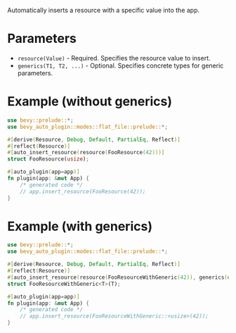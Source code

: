 Automatically inserts a resource with a specific value into the app.

# Parameters
- `resource(Value)` - Required. Specifies the resource value to insert.
- `generics(T1, T2, ...)` - Optional. Specifies concrete types for generic parameters.

# Example (without generics)
```rust
use bevy::prelude::*;
use bevy_auto_plugin::modes::flat_file::prelude::*;

#[derive(Resource, Debug, Default, PartialEq, Reflect)]
#[reflect(Resource)]
#[auto_insert_resource(resource(FooResource(42)))]
struct FooResource(usize);

#[auto_plugin(app=app)]
fn plugin(app: &mut App) {
    /* generated code */
    // app.insert_resource(FooResource(42));
}
```

# Example (with generics)
```rust
use bevy::prelude::*;
use bevy_auto_plugin::modes::flat_file::prelude::*;

#[derive(Resource, Debug, Default, PartialEq, Reflect)]
#[reflect(Resource)]
#[auto_insert_resource(resource(FooResourceWithGeneric(42)), generics(usize))]
struct FooResourceWithGeneric<T>(T);

#[auto_plugin(app=app)]
fn plugin(app: &mut App) {
    /* generated code */
    // app.insert_resource(FooResourceWithGeneric::<usize>(42));
}
```